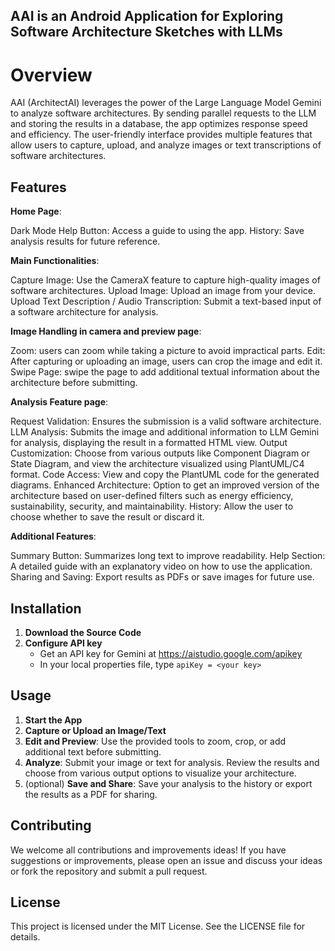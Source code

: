 ## AAI is an Android Application for Exploring Software Architecture Sketches with LLMs
# Overview
AAI (ArchitectAI) leverages the power of the Large Language Model Gemini to analyze software architectures. By sending parallel requests to the LLM and storing the results in a database, the app optimizes response speed and efficiency. The user-friendly interface provides multiple features that allow users to capture, upload, and analyze images or text transcriptions of software architectures.

## Features

  **Home Page**:

  Dark Mode
  Help Button: Access a guide to using the app.
  History: Save analysis results for future reference. 

  **Main Functionalities**:

  Capture Image: Use the CameraX feature to capture high-quality images of software architectures.
  Upload Image: Upload an image from your device.
  Upload Text Description / Audio Transcription: Submit a text-based input of a software architecture for analysis.
  
  **Image Handling in camera and preview page**:

  Zoom: users can zoom while taking a picture to avoid impractical parts.
  Edit: After capturing or uploading an image, users can crop the image and edit it.
  Swipe Page: swipe the page to add additional textual information about the architecture before submitting.
  
  **Analysis Feature page**:

  Request Validation: Ensures the submission is a valid software architecture.
  LLM Analysis: Submits the image and additional information to LLM Gemini for analysis, displaying the result in a formatted HTML view.
  Output Customization: Choose from various outputs like Component Diagram or State Diagram, and view the architecture visualized using PlantUML/C4 format.
  Code Access: View and copy the PlantUML code for the generated diagrams.
  Enhanced Architecture: Option to get an improved version of the architecture based on user-defined filters such as energy efficiency, sustainability, security, and maintainability.
  History: Allow the user to choose whether to save the result or discard it.
  
  **Additional Features**:

  Summary Button: Summarizes long text to improve readability.
  Help Section: A detailed guide with an explanatory video on how to use the application.
  Sharing and Saving: Export results as PDFs or save images for future use.
  
## Installation
1. **Download the Source Code**
2. **Configure API key** 
   - Get an API key for Gemini at https://aistudio.google.com/apikey
   - In your local properties file, type `apiKey = <your key>`

## Usage
1. **Start the App**
2. **Capture or Upload an Image/Text**
3. **Edit and Preview**:
Use the provided tools to zoom, crop, or add additional text before submitting.
4. **Analyze**:
Submit your image or text for analysis. Review the results and choose from various output options to visualize your architecture.
5. (optional) **Save and Share**:
Save your analysis to the history or export the results as a PDF for sharing.

## Contributing
We welcome all contributions and improvements ideas! If you have suggestions or improvements, please open an issue and discuss your ideas or fork the repository and submit a pull request.

## License
This project is licensed under the MIT License. See the LICENSE file for details.